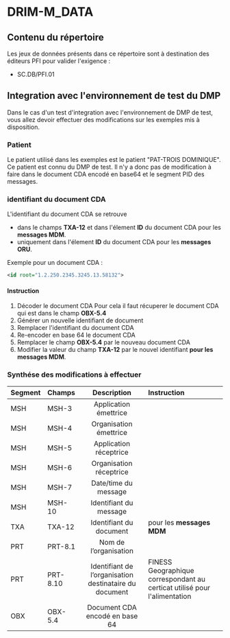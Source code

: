# DRIM-M_DATA

## Contenu du répertoire
Les jeux de données présents dans ce répertoire sont à destination des éditeurs PFI pour valider l'exigence :
- SC.DB/PFI.01

## Integration avec l'environnement de test du DMP
Dans le cas d'un test d'integration avec l'environnement de DMP de test, vous allez devoir effectuer des modifications sur les exemples mis à disposition.

### Patient
Le patient utilisé dans les exemples est le patient "PAT-TROIS DOMINIQUE".
Ce patient est connu du DMP de test. Il n'y a donc pas de modification à faire dans le document CDA encodé en base64 et le segment PID des messages.

### identifiant du document  CDA
L'identifiant du document CDA se retrouve

 * dans le champs **TXA-12** et dans l'élement **ID** du document CDA pour les **messages MDM**.
 * uniquement dans l'élement **ID** du document CDA pour les **messages ORU**.

Exemple pour un document CDA : 
```XML
<id root="1.2.250.2345.3245.13.58132">
```
#### Instruction

1. Décoder le document CDA
Pour cela il faut récuperer le document CDA qui est dans le champ **OBX-5.4** 
2. Générer un nouvelle identifiant de document
3. Remplacer l'identifiant du document CDA
4. Re-encoder en base 64 le document CDA
5. Remplacer le champ **OBX-5.4** par le nouveau document CDA
6. Modifier la valeur du champ **TXA-12** par le nouvel identifiant **pour les messages MDM**.





### Synthése des modifications à effectuer
| Segment  | Champs          | Description | Instruction |
| :--------------- |:---------------| :-----:| :-----|
| MSH  |   MSH-3        |  Application émettrice  | |
| MSH  | MSH-4          |   Organisation émettrice  |  |
| MSH  | MSH-5          |    Application réceptrice  | |
| MSH  | MSH-6          |   Organisation réceptrice | |
| MSH  | MSH-7          |    Date/time du message | |
| MSH  | MSH-10          |   Identifiant du message  | |
| TXA  | TXA-12          |   Identifiant du document  | pour les **messages MDM** |
| PRT  | PRT-8.1         |   Nom de l’organisation   | |
| PRT  | PRT-8.10        |  Identifiant de l’organisation destinataire du document   |  FINESS Geographique correspondant au certicat utilisé pour l'alimentation |
| OBX  | OBX-5.4         |  Document CDA encodé en base 64    | |
